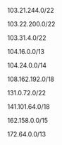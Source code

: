 103.21.244.0/22

103.22.200.0/22

103.31.4.0/22

104.16.0.0/13

104.24.0.0/14

108.162.192.0/18

131.0.72.0/22

141.101.64.0/18

162.158.0.0/15

172.64.0.0/13
